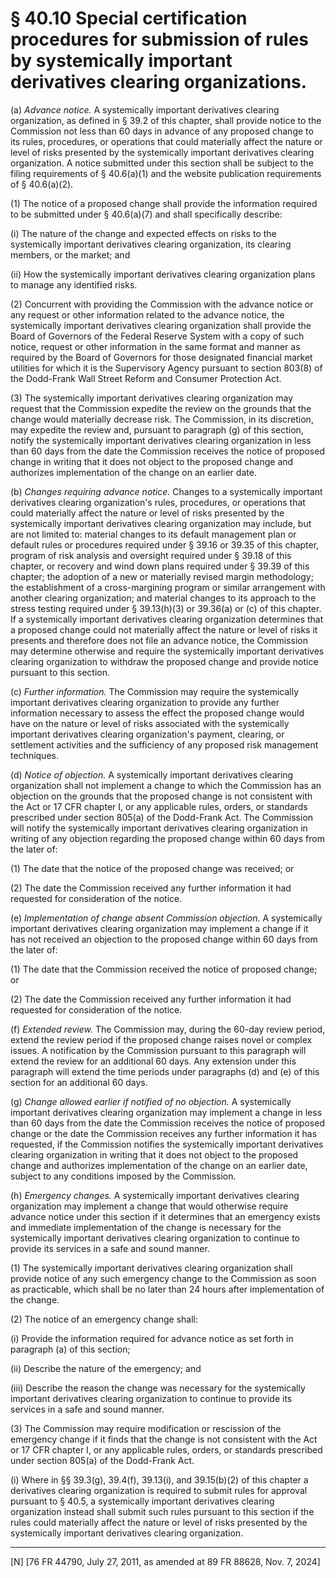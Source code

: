 # § 40.10   Special certification procedures for submission of rules by systemically important derivatives clearing organizations.

(a) *Advance notice.* A systemically important derivatives clearing organization, as defined in § 39.2 of this chapter, shall provide notice to the Commission not less than 60 days in advance of any proposed change to its rules, procedures, or operations that could materially affect the nature or level of risks presented by the systemically important derivatives clearing organization. A notice submitted under this section shall be subject to the filing requirements of § 40.6(a)(1) and the website publication requirements of § 40.6(a)(2).


(1) The notice of a proposed change shall provide the information required to be submitted under § 40.6(a)(7) and shall specifically describe:


(i) The nature of the change and expected effects on risks to the systemically important derivatives clearing organization, its clearing members, or the market; and


(ii) How the systemically important derivatives clearing organization plans to manage any identified risks.


(2) Concurrent with providing the Commission with the advance notice or any request or other information related to the advance notice, the systemically important derivatives clearing organization shall provide the Board of Governors of the Federal Reserve System with a copy of such notice, request or other information in the same format and manner as required by the Board of Governors for those designated financial market utilities for which it is the Supervisory Agency pursuant to section 803(8) of the Dodd-Frank Wall Street Reform and Consumer Protection Act.


(3) The systemically important derivatives clearing organization may request that the Commission expedite the review on the grounds that the change would materially decrease risk. The Commission, in its discretion, may expedite the review and, pursuant to paragraph (g) of this section, notify the systemically important derivatives clearing organization in less than 60 days from the date the Commission receives the notice of proposed change in writing that it does not object to the proposed change and authorizes implementation of the change on an earlier date.


(b) *Changes requiring advance notice.* Changes to a systemically important derivatives clearing organization's rules, procedures, or operations that could materially affect the nature or level of risks presented by the systemically important derivatives clearing organization may include, but are not limited to: material changes to its default management plan or default rules or procedures required under § 39.16 or 39.35 of this chapter, program of risk analysis and oversight required under § 39.18 of this chapter, or recovery and wind down plans required under § 39.39 of this chapter; the adoption of a new or materially revised margin methodology; the establishment of a cross-margining program or similar arrangement with another clearing organization; and material changes to its approach to the stress testing required under § 39.13(h)(3) or 39.36(a) or (c) of this chapter. If a systemically important derivatives clearing organization determines that a proposed change could not materially affect the nature or level of risks it presents and therefore does not file an advance notice, the Commission may determine otherwise and require the systemically important derivatives clearing organization to withdraw the proposed change and provide notice pursuant to this section.


(c) *Further information.* The Commission may require the systemically important derivatives clearing organization to provide any further information necessary to assess the effect the proposed change would have on the nature or level of risks associated with the systemically important derivatives clearing organization's payment, clearing, or settlement activities and the sufficiency of any proposed risk management techniques.


(d) *Notice of objection.* A systemically important derivatives clearing organization shall not implement a change to which the Commission has an objection on the grounds that the proposed change is not consistent with the Act or 17 CFR chapter I, or any applicable rules, orders, or standards prescribed under section 805(a) of the Dodd-Frank Act. The Commission will notify the systemically important derivatives clearing organization in writing of any objection regarding the proposed change within 60 days from the later of:


(1) The date that the notice of the proposed change was received; or


(2) The date the Commission received any further information it had requested for consideration of the notice.


(e) *Implementation of change absent Commission objection.* A systemically important derivatives clearing organization may implement a change if it has not received an objection to the proposed change within 60 days from the later of:


(1) The date that the Commission received the notice of proposed change; or


(2) The date the Commission received any further information it had requested for consideration of the notice.


(f) *Extended review.* The Commission may, during the 60-day review period, extend the review period if the proposed change raises novel or complex issues. A notification by the Commission pursuant to this paragraph will extend the review for an additional 60 days. Any extension under this paragraph will extend the time periods under paragraphs (d) and (e) of this section for an additional 60 days.


(g) *Change allowed earlier if notified of no objection.* A systemically important derivatives clearing organization may implement a change in less than 60 days from the date the Commission receives the notice of proposed change or the date the Commission receives any further information it has requested, if the Commission notifies the systemically important derivatives clearing organization in writing that it does not object to the proposed change and authorizes implementation of the change on an earlier date, subject to any conditions imposed by the Commission.


(h) *Emergency changes.* A systemically important derivatives clearing organization may implement a change that would otherwise require advance notice under this section if it determines that an emergency exists and immediate implementation of the change is necessary for the systemically important derivatives clearing organization to continue to provide its services in a safe and sound manner.


(1) The systemically important derivatives clearing organization shall provide notice of any such emergency change to the Commission as soon as practicable, which shall be no later than 24 hours after implementation of the change.


(2) The notice of an emergency change shall:


(i) Provide the information required for advance notice as set forth in paragraph (a) of this section;


(ii) Describe the nature of the emergency; and


(iii) Describe the reason the change was necessary for the systemically important derivatives clearing organization to continue to provide its services in a safe and sound manner.


(3) The Commission may require modification or rescission of the emergency change if it finds that the change is not consistent with the Act or 17 CFR chapter I, or any applicable rules, orders, or standards prescribed under section 805(a) of the Dodd-Frank Act.


(i) Where in §§ 39.3(g), 39.4(f), 39.13(i), and 39.15(b)(2) of this chapter a derivatives clearing organization is required to submit rules for approval pursuant to § 40.5, a systemically important derivatives clearing organization instead shall submit such rules pursuant to this section if the rules could materially affect the nature or level of risks presented by the systemically important derivatives clearing organization.



---

[N] [76 FR 44790, July 27, 2011, as amended at 89 FR 88628, Nov. 7, 2024]








